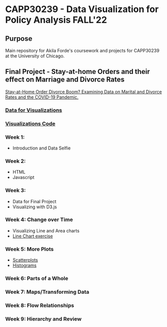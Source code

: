 # CAPP30239 - Data Visualization for Policy Analysis FALL'22

## Purpose

Main repository for Akila Forde's coursework and projects for CAPP30239 at the University of Chicago.

## Final Project - Stay-at-home Orders and their effect on Marriage and Divorce Rates
[Stay-at-Home Order Divorce Boom? Examining Data on Marital and Divorce Rates and the COVID-19 Pandemic.](https://aforde17.github.io/CAPP30239_FA22/project/project.html)
### [Data for Visualizations](https://github.com/aforde17/CAPP30239_FA22/tree/main/data)
### [Visualizations Code](https://github.com/aforde17/CAPP30239_FA22/tree/main/project/proj_charts)

### Week 1:
+ Introduction and Data Selfie

### Week 2:
+ HTML
+ Javascript

### Week 3:
+ Data for Final Project
+ Visualizing with D3.js

### Week 4: Change over Time
+ Visualizing Line and Area charts
+ [Line Chart exercise](https://aforde17.github.io/CAPP30239_FA22/week_04/homework.html)


### Week 5: More Plots
+ [Scatterplots](https://aforde17.github.io/CAPP30239_FA22/week_04/histogram.html)
+ [Histograms](https://aforde17.github.io/CAPP30239_FA22/week_04/scatterplot.html)


### Week 6: Parts of a Whole

### Week 7: Maps/Transforming Data

### Week 8: Flow Relationships

### Week 9: Hierarchy and Review
